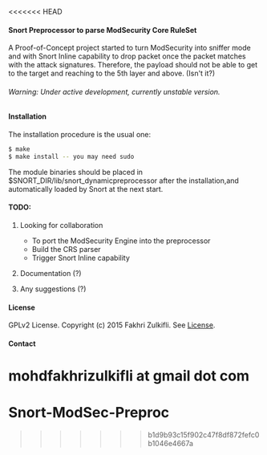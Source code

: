 <<<<<<< HEAD
#### Snort Preprocessor to parse ModSecurity Core RuleSet
A Proof-of-Concept project started to turn ModSecurity into sniffer mode and with Snort Inline capability to drop packet once the packet matches with the attack signatures. Therefore, the payload should not be able to get to the target and reaching to the 5th layer and above. (Isn't it?)

###### Warning: Under active development, currently unstable version.

#### Installation
The installation procedure is the usual one:
```Bash
$ make
$ make install -- you may need sudo
```
The module binaries should be placed in $SNORT_DIR/lib/snort_dynamicpreprocessor after the installation,and automatically loaded by Snort at the next start.

#### TODO:
1. Looking for collaboration
    - To port the ModSecurity Engine into the preprocessor
    - Build the CRS parser
    - Trigger Snort Inline capability

2. Documentation (?)
3. Any suggestions (?)

#### License

GPLv2 License. Copyright (c) 2015 Fakhri Zulkifli. See [License](https://github.com/d0lph1n98/Snort-ModSec-CRS-Parser/blob/master/LICENSE).

#### Contact

mohdfakhrizulkifli at gmail dot com
=======
# Snort-ModSec-Preproc
>>>>>>> b1d9b93c15f902c47f8df872fefc0b1046e4667a
